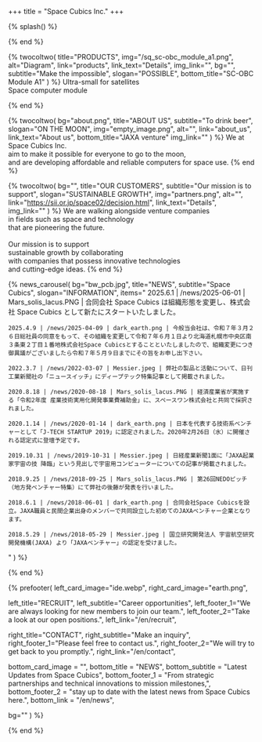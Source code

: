 +++
title = "Space Cubics Inc."
+++

{% splash() %}
<!--display element -->
{% end %}

{% twocoltwo(
  title="PRODUCTS",
  img="/sq_sc-obc_module_a1.png",
  alt="Diagram",
  link="products",
  link_text="Details",
  img_link="",
  bg="",
  subtitle="Make the impossible",
  slogan="POSSIBLE",
  bottom_title="SC-OBC Module A1"
) %}
Ultra-small for satellites
<br>
Space computer module

{% end %}


{% twocoltwo(
  bg="about.png",
  title="ABOUT US",
  subtitle="To drink beer",
  slogan="ON THE MOON",
  img="empty_image.png",
  alt="",
  link="about_us",
  link_text="About us",
  bottom_title="JAXA venture"
  img_link=""
) %}
We at Space Cubics Inc.
<br>aim to make it possible for everyone to go to the moon,
<br>and are developing affordable and reliable computers for space use.
{% end %}

{% twocoltwo(
  bg="",
  title="OUR CUSTOMERS",
  subtitle="Our mission is to support",
  slogan="SUSTAINABLE GROWTH",
  img="partners.png",
  alt="",
  link="https://sii.or.jp/space02/decision.html",
  link_text="Details",
  img_link=""
) %}
We are walking alongside venture companies <br>in fields such as space and technology <br>that are pioneering the future.
<br><br>
Our mission is to support <br>sustainable growth by collaborating <br>with companies that possess innovative technologies<br> and cutting-edge ideas.
{% end %}

{% news_carousel(
  bg="bw_pcb.jpg",
  title="NEWS",
  subtitle="Space Cubics",
  slogan="INFORMATION",
  items="
    2025.6.1 | /news/2025-06-01 | Mars_solis_lacus.PNG | 合同会社 Space Cubics は組織形態を変更し、株式会社 Space Cubics として新たにスタートいたしました。

    2025.4.9 | /news/2025-04-09 | dark_earth.png | 今般当会社は、令和７年３月２６日総社員の同意をもって、その組織を変更して令和７年６月１日より北海道札幌市中央区南３条東２丁目１番地株式会社Space Cubicsとすることといたしましたので、組織変更につき御異議がございましたら令和７年５月９日までにその旨をお申し出下さい。

    2022.3.7 | /news/2022-03-07 | Messier.jpeg | 弊社の製品と活動について、日刊工業新聞社の「ニュースイッチ」にディープテック特集記事として掲載されました。

    2020.8.18 | /news/2020-08-18 | Mars_solis_lacus.PNG | 経済産業省が実施する「令和2年度 産業技術実用化開発事業費補助金」に、スペースワン株式会社と共同で採択されました。 

    2020.1.14 | /news/2020-01-14 | dark_earth.png | 日本を代表する技術系ベンチャーとして「J-TECH STARTUP 2019」に認定されました。2020年2月26日（水）に開催される認定式に登壇予定です。

    2019.10.31 | /news/2019-10-31 | Messier.jpeg | 日経産業新聞1面に「JAXA起業家宇宙の技 降臨」という見出しで宇宙用コンピューターについての記事が掲載されました。

    2018.9.25 | /news/2018-09-25 | Mars_solis_lacus.PNG | 第26回NEDOピッチ（地方発ベンチャー特集）にて弊社の後藤が発表を行いました。  

    2018.6.1 | /news/2018-06-01 | dark_earth.png | 合同会社Space Cubicsを設立。JAXA職員と民間企業出身のメンバーで共同設立した初めてのJAXAベンチャー企業となります。 

    2018.5.29 | /news/2018-05-29 | Messier.jpeg | 国立研究開発法人 宇宙航空研究開発機構(JAXA) より「JAXAベンチャー」の認定を受けました。

  "
) %}
<!--display element -->
{% end %}


{% prefooter(
  left_card_image="ide.webp", 
  right_card_image="earth.png",

  left_title="RECRUIT",
  left_subtitle="Career opportunities",
  left_footer_1="We are always looking for new members to join our team.",
  left_footer_2="Take a look at our open positions.",
  left_link="/en/recruit",

  right_title="CONTACT",
  right_subtitle="Make an inquiry",
  right_footer_1="Please feel free to contact us.",
  right_footer_2="We will try to get back to you promptly.",
  right_link="/en/contact",

  bottom_card_image = "<!--display element -->",
  bottom_title = "NEWS",
  bottom_subtitle = "Latest Updates from Space Cubics",
  bottom_footer_1 = "From strategic partnerships and technical innovations to mission milestones,",
  bottom_footer_2 = "stay up to date with the latest news from Space Cubics here.",
  bottom_link = "/en/news",

  bg=""
) %}
<!--display element -->
{% end %}

